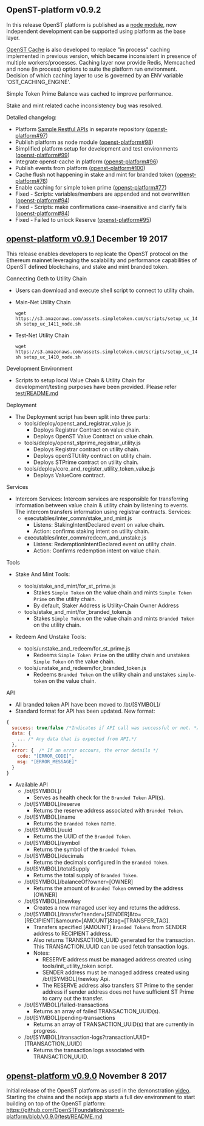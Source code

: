 ## OpenST-platform v0.9.2

In this release OpenST platform is published as a [node module](https://www.npmjs.com/package/@openstfoundation/openst-platform), now independent development can be supported using platform as the base layer. 

[OpenST Cache](https://www.npmjs.com/package/@openstfoundation/openst-cache) is also developed to replace "in process" caching implemented in previous version, 
which became inconsistent in presence of multiple workers/processes. Caching layer now provide Redis, Memcached and none (in process) options to suite the platform 
run environment. Decision of which caching layer to use is governed by an ENV variable 'OST_CACHING_ENGINE'.

Simple Token Prime Balance was cached to improve performance.

Stake and mint related cache inconsistency bug was resolved.

Detailed changelog:
- Platform [Sample Restful APIs](https://github.com/OpenSTFoundation/openst-platform-apis) in separate repository ([openst-platform#97](https://github.com/OpenSTFoundation/openst-platform/issues/97))
- Publish platform as node module ([openst-platform#98](https://github.com/OpenSTFoundation/openst-platform/issues/98))
- Simplified platform setup for development and test environments ([openst-platform#99](https://github.com/OpenSTFoundation/openst-platform/issues/99))
- Integrate openst-cache in platform ([openst-platform#96](https://github.com/OpenSTFoundation/openst-platform/issues/96))
- Publish events from platform ([openst-platform#100](https://github.com/OpenSTFoundation/openst-platform/issues/100))
- Cache flush not happening in stake and mint for branded token ([openst-platform#76](https://github.com/OpenSTFoundation/openst-platform/issues/76))
- Enable caching for simple token prime ([openst-platform#77](https://github.com/OpenSTFoundation/openst-platform/issues/77))
- Fixed - Scripts: variables/members are appended and not overwritten ([openst-platform#94](https://github.com/OpenSTFoundation/openst-platform/issues/94))
- Fixed - Scripts: make confirmations case-insensitive and clarify fails ([openst-platform#84](https://github.com/OpenSTFoundation/openst-platform/issues/84))
- Fixed - Failed to unlock Reserve ([openst-platform#95](https://github.com/OpenSTFoundation/openst-platform/issues/95))

[openst-platform v0.9.1](https://github.com/OpenSTFoundation/openst-platform/releases/tag/v0.9.1) December 19 2017
---

This release enables developers to replicate the OpenST protocol on the Ethereum mainnet leveraging the scalability and performance capabilities of OpenST defined blockchains, and stake and mint branded token.

Connecting Geth to Utility Chain
  - Users can download and execute shell script to connect to utility chain.
  - Main-Net Utility Chain
      ```
      wget https://s3.amazonaws.com/assets.simpletoken.com/scripts/setup_uc_1411_node.sh
      sh setup_uc_1411_node.sh
      ```
      
  - Test-Net Utility Chain
      ```
      wget https://s3.amazonaws.com/assets.simpletoken.com/scripts/setup_uc_1410_node.sh
      sh setup_uc_1410_node.sh
      ```
      
Development Environment
  - Scripts to setup local Value Chain & Utility Chain for development/testing purposes have been provided. Please refer [test/README.md](test/README.md)

Deployment
  - The Deployment script has been split into three parts:
    - tools/deploy/openst_and_registrar_value.js
      - Deploys Registrar Contract on value chain. 
      - Deploys OpenST Value Contract on value chain.
    - tools/deploy/openst_stprime_registrar_utility.js
      - Deploys Registrar contract on utility chain.
      - Deploys openSTUtility contract on utility chain.
      - Deploys STPrime contract on utility chain.
    - tools/deploy/core_and_register_utility_token_value.js
      - Deploys ValueCore contract.

Services
  - Intercom Services:
    Intercom services are responsible for transferring information between value chain & utility chain by listening to events.
    The intercom transfers information using registrar contracts. Services:  
    - executables/inter_comm/stake_and_mint.js
      - Listens: StakingIntentDeclared event on value chain.
      - Action: confirms staking intent on utility chain.
    - executables/inter_comm/redeem_and_unstake.js
      - Listens: RedemptionIntentDeclared event on utility chain.
      - Action: Confirms redemption intent on value chain.
    
Tools
  - Stake And Mint Tools:
    - tools/stake_and_mint/for_st_prime.js
      -  Stakes `Simple Token` on the value chain and mints `Simple Token Prime` on the utility chain.
      -  By default, Staker Address is Utility-Chain Owner Address
    - tools/stake_and_mint/for_branded_token.js
      - Stakes `Simple Token` on the value chain and mints `Branded Token` on the utility chain.
      
  - Redeem And Unstake Tools:
    - tools/unstake_and_redeem/for_st_prime.js
      - Redeems `Simple Token Prime` on the utility chain and unstakes `Simple Token` on the value chain.
    - tools/unstake_and_redeem/for_branded_token.js
      - Redeems `Branded Token` on the utility chain and unstakes `simple-token` on the value chain.

API
  - All branded token API have been moved to /bt/[SYMBOL]/
  - Standard format for API has been updated. New format:
  ```javascript
  {
    success: true/false /*Indicates if API call was successful or not. */
    data: {
      ... /* Any data that is expected from API.*/
    },
    error: {  /* If an error occours, the error details */
      code: "[ERROR_CODE]",
      msg: "[ERROR_MESSAGE]"
    }
  }
  ```

  - Available API
    - /bt/[SYMBOL]/
      - Serves as health check for the `Branded Token` API(s).
    - /bt/[SYMBOL]/reserve
      - Returns the reserve address associated with `Branded Token`.
    - /bt/[SYMBOL]/name
      - Returns the `Branded Token` name.
    - /bt/[SYMBOL]/uuid
      - Returns the UUID of the `Branded Token`.
    - /bt/[SYMBOL]/symbol
      - Returns the symbol of the `Branded Token`.
    - /bt/[SYMBOL]/decimals
      - Returns the decimals configured in the `Branded Token`.
    - /bt/[SYMBOL]/totalSupply 
      - Returns the total supply of `Branded Token`.
    - /bt/[SYMBOL]/balanceOf?owner=[OWNER] 
      - Returns the amount of `Branded Token` owned by the address [OWNER]
    - /bt/[SYMBOL]/newkey 
      - Creates a new managed user key and returns the address.
    - /bt/[SYMBOL]/transfer?sender=[SENDER]&to=[RECIPIENT]&amount=[AMOUNT]&tag=[TRANSFER_TAG]. 
      - Transfers specified [AMOUNT] `Branded Tokens` from SENDER address to RECIPIENT address.
      - Also returns TRANSACTION_UUID generated for the transaction. This TRANSACTION_UUID can be used fetch transaction logs.
      - Notes: 
        - RESERVE address must be managed address created using tools/init_utility_token script.
        - SENDER address must be managed address created using /bt/[SYMBOL]/newkey Api.
        - The RESERVE address also transfers ST Prime to the sender address if sender address does not have sufficient ST Prime to carry out the transfer.
    - /bt/[SYMBOL]/failed-transactions
      - Returns an array of failed TRANSACTION_UUID(s).
    - /bt/[SYMBOL]/pending-transactions
      - Returns an array of TRANSACTION_UUID(s) that are currently in progress.
    - /bt/[SYMBOL]/transaction-logs?transactionUUID=[TRANSACTION_UUID]
      - Returns the transaction logs associated with TRANSACTION_UUID.
      
[openst-platform v0.9.0](https://github.com/OpenSTFoundation/openst-platform/releases/tag/v0.9.0) November 8 2017
---
Initial release of the OpenST platform as used in the demonstration [video](https://youtu.be/-SxJ8c1Xh_A).<br />
Starting the chains and the nodejs app starts a full dev environment to start building on top of the OpenST platform: 
https://github.com/OpenSTFoundation/openst-platform/blob/v0.9.0/test/README.md
